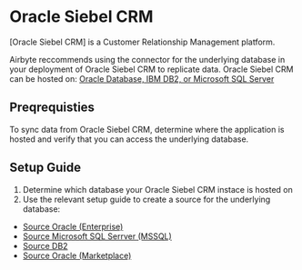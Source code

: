 # Oracle Siebel CRM

[Oracle Siebel CRM] is a Customer Relationship Management platform.

Airbyte reccommends using the connector for the underlying database in your deployment of Oracle Siebel CRM to replicate data. 
Oracle Siebel CRM can be hosted on: [Oracle Database, IBM DB2, or Microsoft SQL Server](https://docs.oracle.com/cd/F26413_42/books/DMR/c-Overview-of-Siebel-Data-Model-afs1022619.html)

## Preqrequisties

To sync data from Oracle Siebel CRM, determine where the application is hosted and verify that you can access the underlying database.

## Setup Guide

1. Determine which database your Oracle Siebel CRM instace is hosted on
2. Use the relevant setup guide to create a source for the underlying database:

- [Source Oracle (Enterprise)](https://docs.airbyte.com/integrations/enterprise-connectors/source-oracle-enterprise)
- [Source Microsoft SQL Serrver (MSSQL)](https://docs.airbyte.com/integrations/sources/mssql#microsoft-sql-server-mssql)
- [Source DB2](https://docs.airbyte.com/integrations/enterprise-connectors/source-db2)
- [Source Oracle (Marketplace)](https://docs.airbyte.com/integrations/sources/oracle)
  

